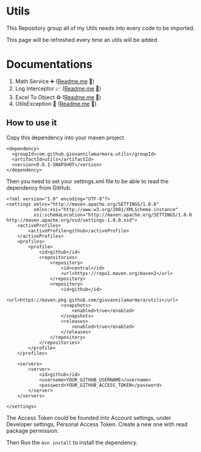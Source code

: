 # Utils

This Repository group all of my Utils needs into every code to be imported.

This page will be refreshed every time an utils will be added.

# Documentations

1. Math Service ➕ ([Readme.me](src/main/java/com/github/giovannilamarmora/utils/math/README.md) 📄)
2. Log Interceptor 📈 ([Readme.me](src/main/java/com/github/giovannilamarmora/utils/interceptors/README.md) 📄)
3. Excel To Object ♻️ ([Readme.me](src/main/java/com/github/giovannilamarmora/utils/excelObjectMpper/README.md) 📄)
4. UtilsException 🚨 ([Readme.me](src/main/java/com/github/giovannilamarmora/utils/exception/README.md) 📄)

## How to use it
Copy this dependency into your maven project.

```
<dependency>
  <groupId>com.github.giovannilamarmora.utils</groupId>
  <artifactId>utils</artifactId>
  <version>0.0.1-SNAPSHOT</version>
</dependency>
```

Then you need to set your settings.xml file to be able to read the dependency from GitHub.

```
<?xml version="1.0" encoding="UTF-8"?>
<settings xmlns="http://maven.apache.org/SETTINGS/1.0.0"
          xmlns:xsi="http://www.w3.org/2001/XMLSchema-instance"
          xsi:schemaLocation="http://maven.apache.org/SETTINGS/1.0.0 http://maven.apache.org/xsd/settings-1.0.0.xsd">
    <activeProfiles>
        <activeProfile>github</activeProfile>
    </activeProfiles>
    <profiles>
        <profile>
            <id>github</id>
            <repositories>
                <repository>
                    <id>central</id>
                    <url>https://repo1.maven.org/maven2</url>
                </repository>
                <repository>
                    <id>github</id>
                    <url>https://maven.pkg.github.com/giovannilamarmora/utils</url>
                    <snapshots>
                        <enabled>true</enabled>
                    </snapshots>
                    <releases>
                        <enabled>true</enabled>
                    </releases>
                </repository>
            </repositories>
        </profile>
    </profiles>

    <servers>
        <server>
            <id>github</id>
            <username>YOUR_GITHUB_USERNAME</username>
            <password>YOUR_GITHUB_ACCESS_TOKEN</password>
        </server>
    </servers>

</settings>
```

The Access Token could be founded into Account settings, under Developer settings, Personal Access Token.
Create a new one with read package permission.

Then Run the `mvn install` to install the dependency.